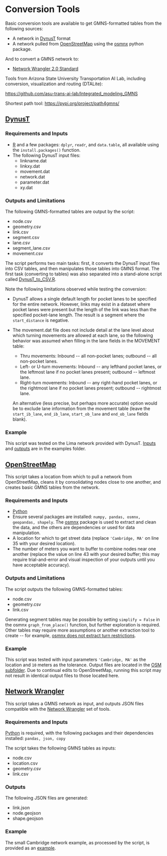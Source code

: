 # Conversion Tools
Basic conversion tools are available to get GMNS-formatted tables from the following sources:
- A network in [DynusT](https://www.dynust.com) format
- A network pulled from [OpenStreetMap](https://www.openstreetmap.org) using the [osmnx](https://github.com/gboeing/osmnx) python package. 

And to convert a GMNS network to:
- [Network Wrangler 2.0 Standard](https://github.com/wsp-sag/network_wrangler)

Tools from Arizona State University Transportation AI Lab, including conversion, visualization and routing (DTALite):

https://github.com/asu-trans-ai-lab/Integrated_modeling_GMNS 

Shortest path tool:  https://pypi.org/project/path4gmns/

## [DynusT](DynusT/DynusT_to_GMNS.R)    
### Requirements and Inputs  
- [R](https://www.r-project.org) and a few packages: `dplyr`, `readr`, and `data.table`, all available using the `install.packages()` function.
- The following DynusT input files:
	- linkname.dat
	- linkxy.dat
	- movement.dat
	- network.dat
	- parameter.dat
	- xy.dat
	
### Outputs and Limitations  
The following GMNS-formatted tables are output by the script:
- node.csv
- geometry.csv
- link.csv
- segment.csv
- lane.csv
- segment_lane.csv
- movement.csv
 
 The script performs two main tasks: first, it converts the DynusT input files into CSV tables, and then manipulates those tables into GMNS format. The first task (converting to tables) was also separated into a stand-alone script called [DynusT_to_CSV.R](DynusT/DynusT_to_CSV.R).
 
 Note the following limitations observed while testing the conversion:
 - DynusT allows a single default length for pocket lanes to be specified for the entire network. However, links may exist in a dataset where pocket lanes were present but the length of the link was less than the specified pocket-lane length. The result is a segment where the `start_distance` is negative.
 - The movement.dat file does not include detail at the lane level about which turning movements are allowed at each lane, so the following behavior was assumed when filling in the lane fields in the MOVEMENT table:
	- Thru movements: Inbound -- all non-pocket lanes; outbound -- all non-pocket lanes.
	- Left- or U-turn movements: Inbound -- any lefthand pocket lanes, or the leftmost lane if no pocket lanes present; outbound -- leftmost lane.
	- Right-turn movements: Inbound -- any right-hand pocket lanes, or the rightmost lane if no pocket lanes present; outbound -- rightmost lane. 

    An alternative (less precise, but perhaps more accurate) option would be to exclude lane information from the movement table (leave the `start_ib_lane`, `end_ib_lane`, `start_ob_lane` and `end_ob_lane` fields blank).
 
### Example  
This script was tested on the Lima network provided with DynusT. [Inputs](/examples/Lima/source_network) and [outputs](/examples/Lima/GMNS) are in the examples folder.


## [OpenStreetMap](OSM/osm_to_gmns.py)  

This script takes a location from which to pull a network from OpenStreetMap, cleans it by consolidating nodes close to one another, and creates basic GMNS tables from the network. 

### Requirements and Inputs  
- [Python](https://www.python.org/downloads/)
- Ensure several packages are installed: `numpy, pandas, osmnx, geopandas, shapely`. The [osmnx](https://github.com/gboeing/osmnx) package is used to extract and clean the data, and the others are dependencies or used for data manipulation.
- A location for which to get street data (replace `'Cambridge, MA'` on line 35 with your desired location).
- The number of meters you want to buffer to combine nodes near one another (replace the value on line 43 with your desired buffer; this may require trial-and-error and visual inspection of your outputs until you have acceptable accuracy).

### Outputs and Limitations  
The script outputs the following GMNS-formatted tables: 
- node.csv
- geometry.csv
- link.csv

Generating segment tables may be possible by setting `simplify = False` in the osmnx `graph_from_place()` function, but further exploration is required. Other tables may require more assumptions or another extraction tool to create -- for example, [osmnx does not extract turn restrictions](https://github.com/gboeing/osmnx/issues/22).

### Example  
This script was tested with input parameters `'Cambridge, MA'` as the location and `10` meters as the tolerance. Output files are located in the [OSM subfolder](OSM). Due to continual edits to OpenStreetMap, running this script may not result in identical output files to those located here.

## [Network Wrangler](Network_Wrangler/GMNS_to_NW.py)
This script takes a GMNS network as input, and outputs JSON files compatible with the [Network Wrangler](https://github.com/wsp-sag/network_wrangler) set of tools.
### Requirements and Inputs  
[Python](https://www.python.org/downloads/) is required, with the following packages and their dependencies installed: `pandas, json, copy`

The script takes the following GMNS tables as inputs:
- node.csv
- location.csv
- geometry.csv
- link.csv
### Outputs 
The following JSON files are generated:
- link.json
- node.geojson
- shape.geojson

### Example  
The small Cambridge network example, as processed by the script, is provided as an [example](Network_Wrangler/cambridge_example).
